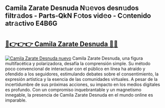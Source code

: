 ## Camila Zarate Desnuda N𝚞𝚎vos desn𝚞dos filtr𝚊dos - Parts-QkN F𝚘tos vid𝚎o - C𝚘ntenido atr𝚊ctivo E4B6G

# <h2><a href="http://mba01ux.tromn.icu/?c=Camila+Zarate+Desnuda">🔗👉👉👉 Camila Zarate Desnuda 🔗🔗</a></h2>

[![Camila Zarate Desnuda nuevo](https://i.imgur.com/pEAQMta.gif)](http://mba01ux.tromn.icu/?c=Camila+Zarate+Desnuda)
Camila Zarate Desnuda, una figura multifacética y polarizadora, desafía la comprensión simple. Su método poco convencional de interactuar con el público en línea ha atraído y ofendido a los seguidores, estimulando debates sobre el consentimiento, la expresión artística y la esencia de las comunidades virtuales. A pesar de la incertidumbre de sus próximas acciones, su impacto en los medios digitales es profundo. Con un compromiso inquebrantable y un magnetismo innegable, la presencia de Camila Zarate Desnuda en el mundo online es imparable.
